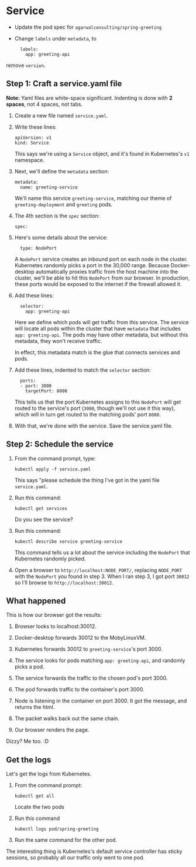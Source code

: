 # Service

- Update the pod spec for `agarwalconsulting/spring-greeting`
- Change `labels` under `metadata`, to

  ```
    labels:
      app: greeting-api
  ```

remove `version`.

## Step 1: Craft a service.yaml file

**Note:** Yaml files are white-space significant.  Indenting is done with **2 spaces**, not 4 spaces, not tabs.

1. Create a new file named `service.yaml`.

2. Write these lines:

   ```
   apiVersion: v1
   kind: Service
   ```

   This says we're using a `Service` object, and it's found in Kubernetes's `v1` namespace.

3. Next, we'll define the `metadata` section:

   ```
   metadata:
     name: greeting-service
   ```

   We'll name this service `greeting-service`, matching our theme of `greeting-deployment` and `greeting` pods.

4. The 4th section is the `spec` section:

   ```
   spec:
   ```

5. Here's some details about the service:

   ```
     type: NodePort
   ```

   A `NodePort` service creates an inbound port on each node in the cluster.  Kubernetes randomly picks a port in the 30,000 range.  Because Docker-desktop automatically proxies traffic from the host machine into the cluster, we'll be able to hit this `NodePort` from our browser.  In production, these ports would be exposed to the internet if the firewall allowed it.

6. Add these lines:

   ```
     selector:
       app: greeting-api
   ```

   Here we define which pods will get traffic from this service.  The service will locate all pods within the cluster that have `metadata` that includes `app: greeting-api`.  The pods may have other metadata, but without this metadata, they won't receive traffic.

   In effect, this metadata match is the glue that connects services and pods.

7. Add these lines, indented to match the `selector` section:

   ```
     ports:
     - port: 3000
       targetPort: 8080
   ```

   This tells us that the port Kubernetes assigns to this `NodePort` will get routed to the service's port (`3000`, though we'll not use it this way), which will in turn get routed to the matching pods' port `8080`.

8. With that, we're done with the service.  Save the service.yaml file.


## Step 2: Schedule the service

1. From the command prompt, type:

   ```
   kubectl apply -f service.yaml
   ```

   This says "please schedule the thing I've got in the yaml file `service.yaml`.

2. Run this command:

   ```
   kubectl get services
   ```

   Do you see the service?

3. Run this command:

   ```
   kubectl describe service greeting-service
   ```

   This command tells us a lot about the service including the `NodePort` that Kubernetes randomly picked.

4. Open a browser to `http://localhost:NODE_PORT/`, replacing `NODE_PORT` with the `NodePort` you found in step 3.  When I ran step 3, I got port `30012` so I'll browse to `http://localhost:30012`.


## What happened

This is how our browser got the results:

1. Browser looks to localhost:30012.

2. Docker-desktop forwards 30012 to the MobyLinuxVM.

3. Kubernetes forwards 30012 to `greeting-service`'s port 3000.

4. The service looks for pods matching `app: greeting-api`, and randomly picks a pod.

5. The service forwards the traffic to the chosen pod's port 3000.

6. The pod forwards traffic to the container's port 3000.

7. Node is listening in the container on port 3000.  It got the message, and returns the html.

8. The packet walks back out the same chain.

9. Our browser renders the page.

Dizzy?  Me too.  :D

## Get the logs

Let's get the logs from Kubernetes.

1. From the command prompt:

   ```
   kubectl get all
   ```

   Locate the two pods

2. Run this command

   ```
   kubectl logs pod/spring-greeting
   ```

3. Run the same command for the other pod.

The interesting thing is Kubernetes's default service controller has sticky sessions, so probably all our traffic only went to one pod.
